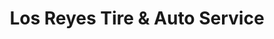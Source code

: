 ---
title: "Los Reyes Tire & Auto Service"
url: /san-antonio/los-reyes-tire-and-auto-service/
shop: tyres
---